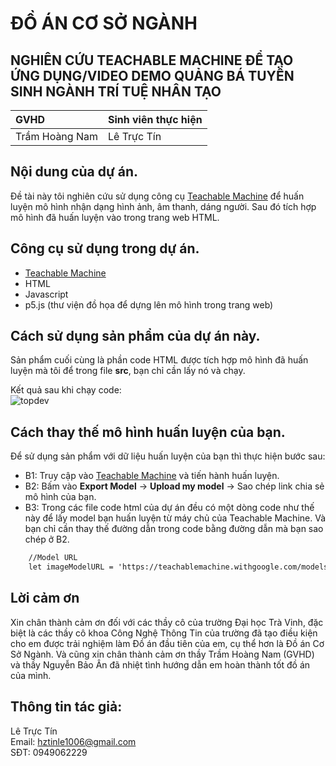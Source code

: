 # ĐỒ ÁN CƠ SỞ NGÀNH 
## NGHIÊN CỨU TEACHABLE MACHINE ĐỂ TẠO ỨNG DỤNG/VIDEO DEMO QUẢNG BÁ TUYỂN SINH NGÀNH TRÍ TUỆ NHÂN TẠO

| GVHD           | Sinh viên thực hiện|
| :--------------| :------------------| 
| Trầm Hoàng Nam | Lê Trực Tín        | 

## Nội dung của dự án.
Đề tài này tôi nghiên cứu sử dụng công cụ [Teachable Machine](https://teachablemachine.withgoogle.com/) để huấn luyện mô hình nhận dạng hình ảnh, âm thanh, dáng người. Sau đó tích hợp mô hình đã huấn luyện vào trong trang web HTML.

## Công cụ sử dụng trong dự án.
* [Teachable Machine](https://teachablemachine.withgoogle.com/)
* HTML
* Javascript
* p5.js (thư viện đồ họa để dựng lên mô hình trong trang web)

## Cách sử dụng sản phẩm của dự án này.
Sản phẩm cuối cùng là phần code HTML được tích hợp mô hình đã huấn luyện mà tôi để trong file **src**, bạn chỉ cần lấy nó và chạy.  

Kết quả sau khi chạy code: <br> ![topdev](https://i.pinimg.com/736x/3e/bf/d3/3ebfd39b3201fa9e8f3425e3820bc6e5.jpg)

## Cách thay thế mô hình huấn luyện của bạn.
Để sử dụng sản phẩm với dữ liệu huấn luyện của bạn thì thực hiện bước sau:
* B1: Truy cập vào [Teachable Machine](https://teachablemachine.withgoogle.com/) và tiến hành huấn luyện.
* B2: Bấm vào **Export Model** &rarr; **Upload my model** &rarr; Sao chép link chia sẻ mô hình của bạn.
* B3: Trong các file code html của dự án đều có một dòng code như thế này để lấy model bạn huấn luyện từ máy chủ của Teachable Machine. Và bạn chỉ cần thay thế đường dẫn trong code bằng đường dẫn mà bạn sao chép ở B2. 
~~~html
    //Model URL
    let imageModelURL = 'https://teachablemachine.withgoogle.com/models/A8GUvxrZi/';
 ~~~
 
 ## Lời cảm ơn
 Xin chân thành cảm ơn đối với các thầy cô của trường Đại học Trà Vinh, đặc biệt là các thầy cô khoa Công Nghệ Thông Tin của trường đã tạo điều kiện cho em được trải nghiệm làm Đồ án đầu tiên của em, cụ thể hơn là Đồ án Cơ Sở Ngành. Và cũng xin chân thành cảm ơn thầy Trầm Hoàng Nam (GVHD) và thầy Nguyễn Bảo Ân đã nhiệt tình hướng dẫn em hoàn thành tốt đồ án của mình.

## Thông tin tác giả:
Lê Trực Tín <br>
Email: hztinle1006@gmail.com <br>
SĐT: 0949062229

